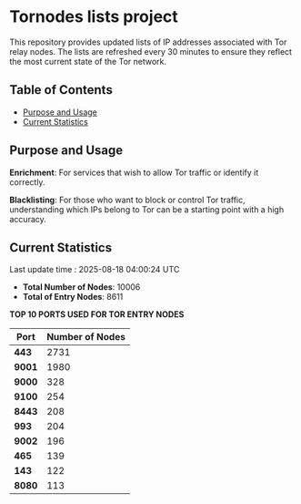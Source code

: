 # Tornodes lists project

This repository provides updated lists of IP addresses associated with Tor relay nodes. The lists are refreshed every 30 minutes to ensure they reflect the most current state of the Tor network.

## Table of Contents

- [Purpose and Usage](#purpose-and-usage)
- [Current Statistics](#current-statistics)


## Purpose and Usage

**Enrichment**: For services that wish to allow Tor traffic or identify it correctly.

**Blacklisting**: For those who want to block or control Tor traffic, understanding which IPs belong to Tor can be a starting point with a high accuracy.

## Current Statistics

Last update time : 2025-08-18 04:00:24 UTC

- **Total Number of Nodes**: 10006
- **Total of Entry Nodes**: 8611

**TOP 10 PORTS USED FOR TOR ENTRY NODES**

| **Port** | **Number of Nodes** |
|------|-----------------|
| **443**   | 2731  |
| **9001**   | 1980  |
| **9000**   | 328  |
| **9100**   | 254  |
| **8443**   | 208  |
| **993**   | 204  |
| **9002**   | 196  |
| **465**   | 139  |
| **143**   | 122  |
| **8080**   | 113  |

